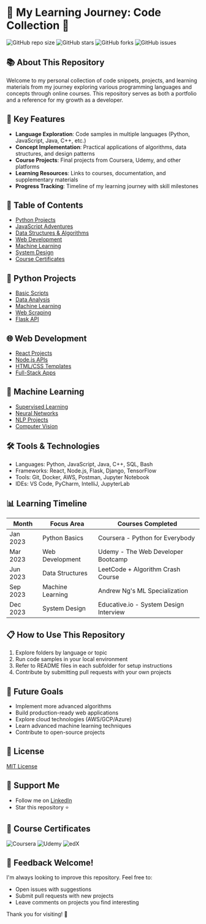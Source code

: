 # 🚀 My Learning Journey: Code Collection 🌟

![GitHub repo size](https://img.shields.io/github/repo-size/UsamaAli-PK/Learnings?color=blue)
![GitHub stars](https://img.shields.io/github/stars/UsamaAli-PK/Learnings?color=yellow)
![GitHub forks](https://img.shields.io/github/forks/UsamaAli-PK/Learnings?color=green)
![GitHub issues](https://img.shields.io/github/issues/UsamaAli-PK/Learnings?color=red)

## 📚 About This Repository
Welcome to my personal collection of code snippets, projects, and learning materials from my journey exploring various programming languages and concepts through online courses. This repository serves as both a portfolio and a reference for my growth as a developer.

## 🌟 Key Features
- **Language Exploration**: Code samples in multiple languages (Python, JavaScript, Java, C++, etc.)
- **Concept Implementation**: Practical applications of algorithms, data structures, and design patterns
- **Course Projects**: Final projects from Coursera, Udemy, and other platforms
- **Learning Resources**: Links to courses, documentation, and supplementary materials
- **Progress Tracking**: Timeline of my learning journey with skill milestones

## 📖 Table of Contents
- [Python Projects](#python-projects)
- [JavaScript Adventures](#javascript-adventures)
- [Data Structures & Algorithms](#data-structures-algorithms)
- [Web Development](#web-development)
- [Machine Learning](#machine-learning)
- [System Design](#system-design)
- [Course Certificates](#course-certificates)

## 🐍 Python Projects
- [Basic Scripts](python/beginner/)
- [Data Analysis](python/data_analysis/)
- [Machine Learning](python/ml/)
- [Web Scraping](python/web_scraping/)
- [Flask API](python/flask_app/)

## 🌐 Web Development
- [React Projects](web/react/)
- [Node.js APIs](web/nodejs/)
- [HTML/CSS Templates](web/frontend/)
- [Full-Stack Apps](web/full_stack/)

## 🧠 Machine Learning
- [Supervised Learning](ml/supervised/)
- [Neural Networks](ml/neural_networks/)
- [NLP Projects](ml/nlp/)
- [Computer Vision](ml/computer_vision/)

## 🛠️ Tools & Technologies
- Languages: Python, JavaScript, Java, C++, SQL, Bash
- Frameworks: React, Node.js, Flask, Django, TensorFlow
- Tools: Git, Docker, AWS, Postman, Jupyter Notebook
- IDEs: VS Code, PyCharm, IntelliJ, JupyterLab

## 📊 Learning Timeline
| Month       | Focus Area               | Courses Completed                          |
|-------------|--------------------------|--------------------------------------------|
| Jan 2023    | Python Basics            | Coursera - Python for Everybody            |
| Mar 2023    | Web Development          | Udemy - The Web Developer Bootcamp         |
| Jun 2023    | Data Structures          | LeetCode + Algorithm Crash Course          |
| Sep 2023    | Machine Learning         | Andrew Ng's ML Specialization              |
| Dec 2023    | System Design            | Educative.io - System Design Interview     |

## 📋 How to Use This Repository
1. Explore folders by language or topic
2. Run code samples in your local environment
3. Refer to README files in each subfolder for setup instructions
4. Contribute by submitting pull requests with your own projects

## 🎯 Future Goals
- Implement more advanced algorithms
- Build production-ready web applications
- Explore cloud technologies (AWS/GCP/Azure)
- Learn advanced machine learning techniques
- Contribute to open-source projects

## 📄 License
[MIT License](LICENSE)

## 🤝 Support Me
- Follow me on [LinkedIn](https://www.linkedin.com/in/yourusername/)
- Star this repository ⭐

## 📌 Course Certificates
![Coursera](https://img.shields.io/badge/Coursera-0052CC?style=for-the-badge&logo=coursera)
![Udemy](https://img.shields.io/badge/Udemy-A42249?style=for-the-badge&logo=udemy)
![edX](https://img.shields.io/badge/edX-00A600?style=for-the-badge&logo=edX)

## 📢 Feedback Welcome!
I'm always looking to improve this repository. Feel free to:
- Open issues with suggestions
- Submit pull requests with new projects
- Leave comments on projects you find interesting

Thank you for visiting! 🌟
